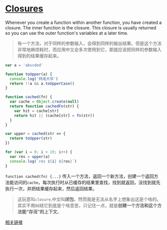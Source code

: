 # [Closures](https://css-tricks.com/javascript-scope-closures/)

Whenever you create a function within another function, you have created a closure. The inner function is the closure. This closure is usually returned so you can use the outer function's variables at a later time.

> 有一个方法，对于同样的参数输入，会得到同样的输出结果。但是这个方法非常地麻烦耗时，而应用中又会多次使用到它，那就应该把同样的参数输入得到的结果缓存起来。

```js
var a = 'abscded'

function toUpper(a) {
  console.log('转成大写')
  return !!a && a.toUpperCase()
}

function cached(fn) {
  var cache = Object.create(null)
  return function cachedFn(str) {
    var hit = cache[str]
    return hit || (cache[str] = fn(str))
  }
}

var upper = cached(str => {
  return toUpper(str)
})

for (var i = 0; i < 10; i++) {
  var res = upper(a)
  console.log(`res ${i} ${res}`)
}
```

`function cached(fn) {...}` 传入一个方法，返回一个新方法，创建一个返回方法能访问的`cache`，每次执行时从已缓存的结果里查找，找到就返回，没找到就先执行一次，并把结果缓存起来，然后返回结果。

> 这玩意叫`closure`,中文叫**闭包**，然而我是无法从名字上想象出这是个啥的。其实不用纠结它到底是个啥意思，只记住一点，就是**创建一个方法和这个方法能“存活”的上下文**。

[相关链接](https://medium.com/@oneminutejs/javascript-closures-explanations-and-open-source-examples-a3731848f658)

